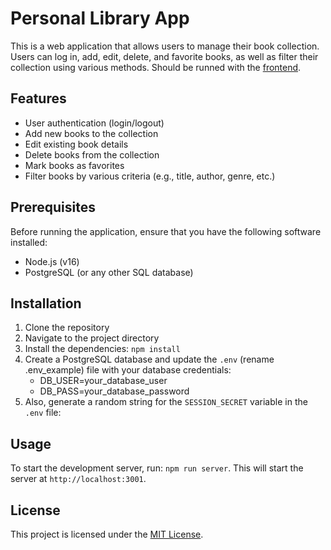 # Personal Library App

This is a web application that allows users to manage their book collection. Users can log in, add, edit, delete, and favorite books, as well as filter their collection using various methods.
Should be runned with the [frontend](https://github.com/Alexandre-Luiz/personal-library-frontend).

## Features

- User authentication (login/logout)
- Add new books to the collection
- Edit existing book details
- Delete books from the collection
- Mark books as favorites
- Filter books by various criteria (e.g., title, author, genre, etc.)

## Prerequisites

Before running the application, ensure that you have the following software installed:

- Node.js (v16)
- PostgreSQL (or any other SQL database)

## Installation

1. Clone the repository
2. Navigate to the project directory
3. Install the dependencies: `npm install`
4. Create a PostgreSQL database and update the `.env` (rename .env_example) file with your database credentials:
	* DB_USER=your_database_user
	* DB_PASS=your_database_password
6. Also, generate a random string for the `SESSION_SECRET` variable in the `.env` file:

## Usage

To start the development server, run: `npm run server`. This will start the server at `http://localhost:3001`.

## License

This project is licensed under the [MIT License](LICENSE).
